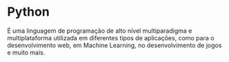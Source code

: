 # Python

É uma linguagem de programação de alto nível multiparadigma e multiplataforma utilizada em diferentes tipos de aplicações, como para o desenvolvimento web, em Machine Learning, no desenvolvimento de jogos e muito mais.
